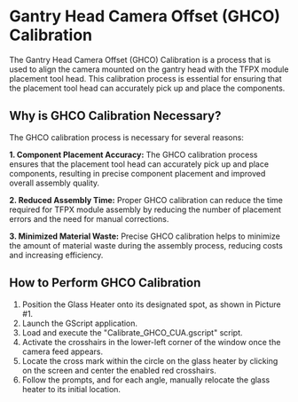 # Gantry Head Camera Offset (GHCO) Calibration

The Gantry Head Camera Offset (GHCO) Calibration is a process that is used to align the camera mounted on the gantry head with the TFPX module placement tool head. This calibration process is essential for ensuring that the placement tool head can accurately pick up and place the components.

## Why is GHCO Calibration Necessary?
The GHCO calibration process is necessary for several reasons:

**1. Component Placement Accuracy:** The GHCO calibration process ensures that the placement tool head can accurately pick up and place components, resulting in precise component placement and improved overall assembly quality.

**2. Reduced Assembly Time:** Proper GHCO calibration can reduce the time required for TFPX module assembly by reducing the number of placement errors and the need for manual corrections.

**3. Minimized Material Waste:** Precise GHCO calibration helps to minimize the amount of material waste during the assembly process, reducing costs and increasing efficiency.

## How to Perform GHCO Calibration

1. Position the Glass Heater onto its designated spot, as shown in Picture #1.
2. Launch the GScript application.
3. Load and execute the "Calibrate_GHCO_CUA.gscript" script.
4. Activate the crosshairs in the lower-left corner of the window once the camera feed appears.
5. Locate the cross mark within the circle on the glass heater by clicking on the screen and center the enabled red crosshairs.
6. Follow the prompts, and for each angle, manually relocate the glass heater to its initial location.
